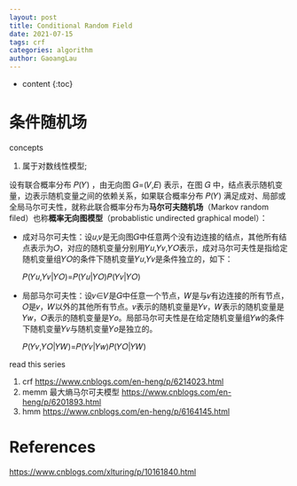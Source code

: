 ```yaml
---
layout: post
title: Conditional Random Field
date: 2021-07-15
tags: crf
categories: algorithm
author: GaoangLau
---
```

* content
{:toc}


# 条件随机场
concepts
1. 属于对数线性模型; 




设有联合概率分布 𝑃(𝑌) ，由无向图 𝐺=(𝑉,𝐸) 表示，在图 𝐺 中，结点表示随机变量，边表示随机变量之间的依赖关系，如果联合概率分布 𝑃(𝑌) 满足成对、局部或全局马尔可夫性，就称此联合概率分布为**马尔可夫随机场**（Markov random filed）也称**概率无向图模型**（probablistic undirected graphical model）：

- 成对马尔可夫性：设𝑢,𝑣是无向图𝐺中任意两个没有边连接的结点，其他所有结点表示为𝑂，对应的随机变量分别用𝑌𝑢,𝑌𝑣,𝑌𝑂表示，成对马尔可夫性是指给定随机变量组𝑌𝑂的条件下随机变量𝑌𝑢,𝑌𝑣是条件独立的，如下：

    𝑃(𝑌𝑢,𝑌𝑣|𝑌𝑂)=𝑃(𝑌𝑢|𝑌𝑂)𝑃(𝑌𝑣|𝑌𝑂)
- 局部马尔可夫性：设𝑣∈𝑉是𝐺中任意一个节点，𝑊是与𝑣有边连接的所有节点，𝑂是𝑣，𝑊以外的其他所有节点。𝑣表示的随机变量是𝑌𝑣，𝑊表示的随机变量是𝑌𝑤，𝑂表示的随机变量是𝑌𝑜。局部马尔可夫性是在给定随机变量组𝑌𝑤的条件下随机变量𝑌𝑣与随机变量𝑌𝑜是独立的。

    𝑃(𝑌𝑣,𝑌𝑂|𝑌𝑊)=𝑃(𝑌𝑣|𝑌𝑤)𝑃(𝑌𝑂|𝑌𝑊)



read this series
1. crf https://www.cnblogs.com/en-heng/p/6214023.html
2. memm 最大熵马尔可夫模型 https://www.cnblogs.com/en-heng/p/6201893.html
3. hmm https://www.cnblogs.com/en-heng/p/6164145.html

# References
https://www.cnblogs.com/xlturing/p/10161840.html    